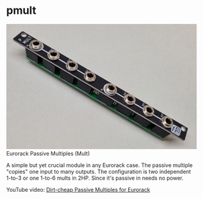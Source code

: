 # pmult
![pmult image](PMULT.jpg)
Eurorack Passive Multiples (Mult)

A simple but yet crucial module in any Eurorack case. The passive multiple "copies" one input to many outputs.
The configuration is two independent 1-to-3 or one 1-to-6 mults in 2HP. Since it's passive in needs no power.

YouTube video:
[Dirt-cheap Passive Multiples for Eurorack](https://youtu.be/mRP7qRoAo7c)
